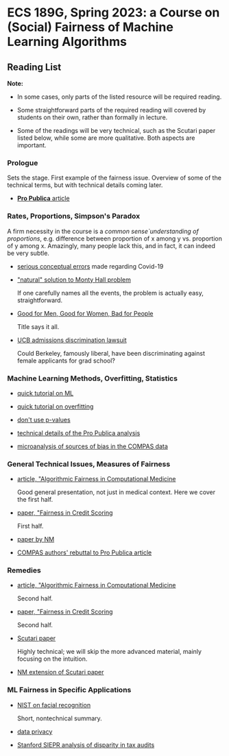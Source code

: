
# ECS 189G, Spring 2023: a Course on (Social) Fairness of Machine Learning Algorithms

## Reading List

**Note:** 

* In some cases, only parts of the listed resource will be required reading.

* Some straightforward parts of the required reading will covered by
  students on their own, rather than formally in lecture.

* Some of the readings will be very technical, such as the Scutari paper
  listed below, while some are more qualitative.  Both aspects are important.

### Prologue

Sets the stage. First example of the fairness issue. Overview of some of
the technical terms, but with technical details coming later.

* [**Pro Publica** article](https://www.propublica.org/article/machine-bias-risk-assessments-in-criminal-sentencing) 

### Rates, Proportions, Simpson's Paradox

A firm necessity in the course is a *common sense`understanding of
proportions*, e.g. difference between proportion of x among y vs.
proportion of y among x.  Amazingly, many people lack this, and in fact,
it can indeed be very subtle.  

* [serious conceptual errors](https://twitter.com/jsm2334/status/1462573183970824201) made regarding Covid-19

* ["natural" solution to Monty Hall problem](https://heather.cs.ucdavis.edu/ProbStatDSBook/MontyHall.pdf)

   If one carefully names all the events, the problem is actually easy,
   straightforward.

* [Good for Men, Good for Women, Bad for People](https://www.researchgate.net/publication/11608762_)

   Title says it all.

* [UCB admissions discrimination lawsuit](https://rstudio-pubs-static.s3.amazonaws.com/300645_f342587e10674aebafd57e94d1527f20.html)

    Could Berkeley, famously liberal, have been discriminating
    against female applicants for grad school?

### Machine Learning Methods, Overfitting, Statistics

* [quick tutorial on ML](https://github.com/matloff/qeML/blob/master/inst/mdFiles/ML_Overview.md)

* [quick tutorial on overfitting](https://github.com/matloff/qeML/blob/master/inst/mdFiles/Overfitting.md)

* [don't use p-values](https://github.com/matloff/qeML/blob/master/inst/mdFiles/No_P_Values.md)

* [technical details of the Pro Publica analysis](https://www.propublica.org/article/how-we-analyzed-the-compas-recidivism-algorithm)

* [microanalysis of sources of bias in the COMPAS data](https://pbiecek.github.io/xai_stories/story-compas.html)

### General Technical Issues, Measures of Fairness

* [article, "Algorithmic Fairness in Computational Medicine](https://www.sciencedirect.com/science/article/pii/S2352396422004327#bib0043)

    Good general presentation, not just in medical context.  Here we
    cover the first half.

* [paper, "Fairness in Credit Scoring](https://arxiv.org/pdf/2103.01907.pdf)

    First half.

* [paper by NM](https://arxiv.org/abs/2210.06680)

* [COMPAS authors' rebuttal to Pro Publica article](https://www.propublica.org/article/machine-bias-risk-assessments-in-criminal-sentencing)

### Remedies

* [article, "Algorithmic Fairness in Computational Medicine](https://www.sciencedirect.com/science/article/pii/S2352396422004327#bib0043)

    Second half.

* [paper, "Fairness in Credit Scoring](https://arxiv.org/pdf/2103.01907.pdf)

    Second half.

* [Scutari paper](https://arxiv.org/pdf/2105.13817.pdf)

    Highly technical; we will skip the more advanced material, mainly
    focusing on the intuition.

* [NM extension of Scutari paper](https://arxiv.org/abs/2210.06680)

### ML Fairness in Specific Applications

* [NIST on facial recognition](ttps://www.nist.gov/news-events/news/2021/07/nist-evaluates-face-recognition-softwares-accuracy-flight-boarding)

    Short, nontechnical summary.

* [data privacy](https://ieeexplore.ieee.org/stamp/stamp.jsp?tp=&arnumber=9684858&tag=1)

* [Stanford SIEPR analysis of disparity in tax audits](https://drive.google.com/file/d/1kA7CG3cLq6eWmwBVgTDOIMhxuGZwRJ5O/view)
